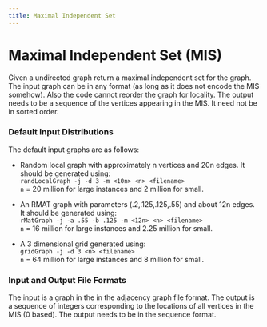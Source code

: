 ```yaml
---
title: Maximal Independent Set
---
```


# Maximal Independent Set (MIS)

Given a undirected graph return a maximal independent set for the
graph.  The input graph can be in any format (as long as it does not
encode the MIS somehow).  Also the code cannot reorder the graph for
locality.  The output needs to be a sequence of the vertices appearing
in the MIS.  It need not be in sorted order.

<h3>Default Input Distributions</h3>

The default input graphs are as follows:

- Random local graph with approximately n vertices and 20n
edges.   It should be generated using:  
`randLocalGraph -j -d 3 -m <10n> <n> <filename>`  
`n` = 20 million for large instances and 2 million for small.

- An RMAT graph with parameters (.2,.125,.125,.55) and about 12n edges.
It should be generated using:  
`rMatGraph -j -a .55 -b .125 -m <12n> <n> <filename>`  
`n` = 16 million for large instances and 2.25 million for small.

- A 3 dimensional grid generated using:  
`gridGraph -j -d 3 <n> <filename>`  
`n` = 64 million for large instances and 8 million for small.

### Input and Output File Formats

The input is a graph in the in the adjacency graph file format.  The
output is a sequence of integers corresponding to the locations of all
vertices in the MIS (0 based).    The output needs to be in the sequence format. 


